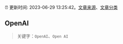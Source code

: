 :alarm_clock: 更新时间: 2023-06-29 13:25:42。[文章来源](/README.md)、[文章分类](/TAGS.md)

## OpenAI


> 关键字：`OpenAI`、`Open AI`



